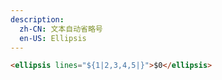 ```yaml
---
description:
  zh-CN: 文本自动省略号
  en-US: Ellipsis
---
```


```html
<ellipsis lines="${1|2,3,4,5|}">$0</ellipsis>
```